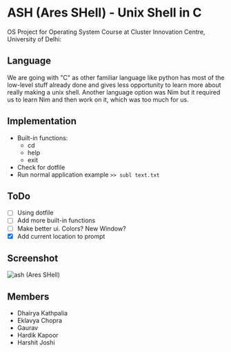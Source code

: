 # ASH (Ares SHell) - Unix Shell in C

OS Project for Operating System Course at Cluster Innovation Centre, University of Delhi:

## Language

 We are going with "C" as other familiar language like python has most of the low-level stuff already done and gives less opportunity to learn more about really making a unix shell. Another language option was Nim but it required us to learn Nim and then work on it, which was too much for us.

## Implementation

- Built-in functions:
  - cd
  - help
  - exit
- Check for dotfile
- Run normal application example `>> subl text.txt`

## ToDo

- [ ] Using dotfile
- [ ] Add more built-in functions 
- [ ] Make better ui. Colors? New Window?
- [x] Add current location to prompt

## Screenshot

![ash (Ares SHell)](https://github.com/duskybomb/Project-shell/raw/master/screenshot.png "ash in working")

## Members

- Dhairya Kathpalia
- Eklavya Chopra
- Gaurav
- Hardik Kapoor
- Harshit Joshi
